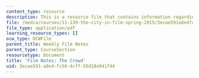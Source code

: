 ```yaml
---
content_type: resource
description: This is a resource file that contains information regarding the crowd.
file: /media/courses/11-139-the-city-in-film-spring-2015/3ecae591a8e4fc564cff55d18a941f44_MIT11_139S15_TheCrowd2.pdf
file_type: application/pdf
learning_resource_types: []
ocw_type: OCWFile
parent_title: Weekly Film Notes
parent_type: CourseSection
resourcetype: Document
title: 'Film Notes: The Crowd'
uid: 3ecae591-a8e4-fc56-4cff-55d18a941f44
---
```

